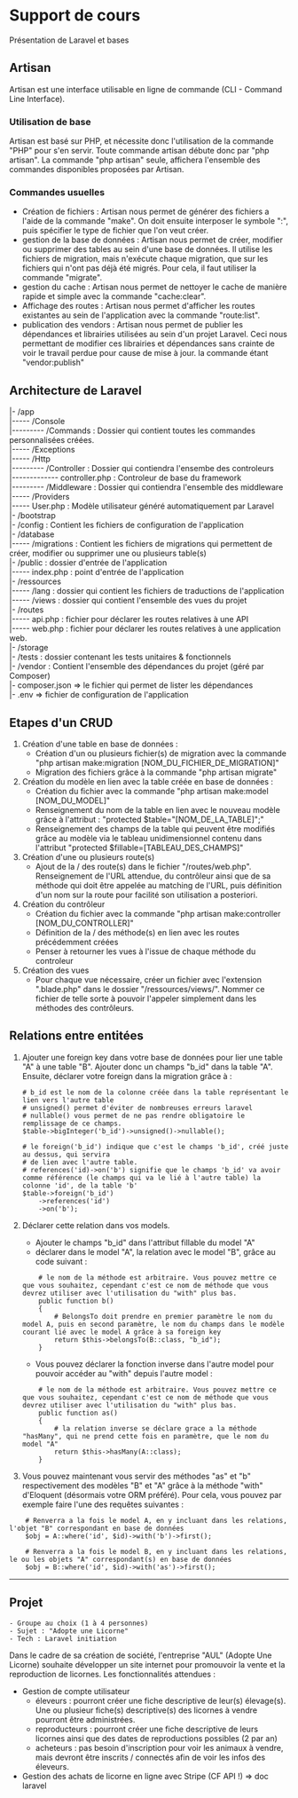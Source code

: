 # Support de cours
Présentation de Laravel et bases

## Artisan
Artisan est une interface utilisable en ligne de commande (CLI - Command Line Interface).

### Utilisation de base
Artisan est basé sur PHP, et nécessite donc l'utilisation de la commande "PHP" pour s'en servir.
Toute commande artisan débute donc par "php artisan".
La commande "php artisan" seule, affichera l'ensemble des commandes disponibles proposées par Artisan.

### Commandes usuelles
- Création de fichiers : Artisan nous permet de générer des fichiers a l'aide de la commande "make". On doit ensuite interposer le symbole ":", puis spécifier le type de fichier que l'on veut créer.
- gestion de la base de données : Artisan nous permet de créer, modifier ou supprimer des tables au sein d'une base de données. Il utilise les fichiers de migration, mais n'exécute chaque migration, que sur les fichiers qui n'ont pas déjà été migrés. Pour cela, il faut utiliser la commande "migrate".
- gestion du cache : Artisan nous permet de nettoyer le cache de manière rapide et simple avec la commande "cache:clear".
- Affichage des routes : Artisan nous permet d'afficher les routes existantes au sein de l'application avec la commande "route:list".
- publication des vendors : Artisan nous permet de publier les dépendances et librairies utilisées au sein d'un projet Laravel. Ceci nous permettant de modifier ces librairies et dépendances sans crainte de voir le travail perdue pour cause de mise à jour. la commande étant "vendor:publish"

## Architecture de Laravel
|- /app  
|----- /Console  
|--------- /Commands : Dossier qui contient toutes les commandes personnalisées créées.  
|----- /Exceptions  
|----- /Http  
|--------- /Controller : Dossier qui contiendra l'ensembe des controleurs  
|------------- controller.php : Controleur de base du framework  
|--------- /Middleware : Dossier qui contiendra l'ensemble des middleware  
|----- /Providers  
|----- User.php : Modèle utilisateur généré automatiquement par Laravel  
|- /bootstrap  
|- /config : Contient les fichiers de configuration de l'application  
|- /database  
|----- /migrations : Contient les fichiers de migrations qui permettent de créer, modifier ou   supprimer une ou plusieurs table(s)  
|- /public : dossier d'entrée de l'application  
|----- index.php : point d'entrée de l'application  
|- /ressources  
|----- /lang : dossier qui contient les fichiers de traductions de l'application  
|----- /views : dossier qui contient l'ensemble des vues du projet  
|- /routes  
|----- api.php : fichier pour déclarer les routes relatives à une API  
|----- web.php : fichier pour déclarer les routes relatives à une application web.  
|- /storage  
|- /tests : dossier contenant les tests unitaires & fonctionnels  
|- /vendor : Contient l'ensemble des dépendances du projet (géré par Composer)  
|- composer.json => le fichier qui permet de lister les dépendances  
|- .env => fichier de configuration de l'application  

## Etapes d'un CRUD
1. Création d'une table en base de données :
    - Création d'un ou plusieurs fichier(s) de migration avec la commande "php artisan make:migration [NOM_DU_FICHIER_DE_MIGRATION]"
    - Migration des fichiers grâce à la commande "php artisan migrate"
2. Création du modèle en lien avec la table créée en base de données :
    - Création du fichier avec la commande "php artisan make:model [NOM_DU_MODEL]"
    - Renseignement du nom de la table en lien avec le nouveau modèle grâce à l'attribut : "protected $table="[NOM_DE_LA_TABLE]";"
    - Renseignement des champs de la table qui peuvent être modifiés grâce au modèle via le tableau unidimensionnel contenu dans l'attribut "protected $fillable=[TABLEAU_DES_CHAMPS]"
3. Création d'une ou plusieurs route(s)
    - Ajout de la / des route(s) dans le fichier "/routes/web.php". Renseignement de l'URL attendue, du contrôleur ainsi que de sa méthode qui doit être appelée au matching de l'URL, puis définition d'un nom sur la route pour facilité son utilisation a posteriori.
4. Création du contrôleur
    - Création du fichier avec la commande "php artisan make:controller [NOM_DU_CONTROLLER]"
    - Définition de la / des méthode(s) en lien avec les routes précédemment créées
    - Penser à retourner les vues à l'issue de chaque méthode du controleur
5. Création des vues
    - Pour chaque vue nécessaire, créer un fichier avec l'extension ".blade.php" dans le dossier "/ressources/views/". Nommer ce fichier de telle sorte à pouvoir l'appeler simplement dans les méthodes des contrôleurs.

## Relations entre entitées

1. Ajouter une foreign key dans votre base de données pour lier une table "A" à une table "B". Ajouter donc un champs "b_id" dans la table "A". Ensuite, déclarer votre foreign dans la migration grâce à : 

    ```
    # b_id est le nom de la colonne créée dans la table représentant le lien vers l'autre table
    # unsigned() permet d'éviter de nombreuses erreurs laravel
    # nullable() vous permet de ne pas rendre obligatoire le remplissage de ce champs.
    $table->bigInteger('b_id')->unsigned()->nullable();

    # le foreign('b_id') indique que c'est le champs 'b_id', créé juste au dessus, qui servira
    # de lien avec l'autre table.
    # references('id)->on('b') signifie que le champs 'b_id' va avoir comme référence (le champs qui va le lié à l'autre table) la colonne 'id', de la table 'b'
    $table->foreign('b_id') 
        ->references('id')
        ->on('b');
    ```

2. Déclarer cette relation dans vos models.
    - Ajouter le champs "b_id" dans l'attribut fillable du model "A"
    - déclarer dans le model "A", la relation avec le model "B", grâce au code suivant : 
    ```
        # le nom de la méthode est arbitraire. Vous pouvez mettre ce que vous souhaitez, cependant c'est ce nom de méthode que vous devrez utiliser avec l'utilisation du "with" plus bas.
        public function b()
        {
            # BelongsTo doit prendre en premier paramètre le nom du model A, puis en second paramètre, le nom du champs dans le modèle courant lié avec le model A grâce à sa foreign key
            return $this->belongsTo(B::class, "b_id");
        }
    ```
    - Vous pouvez déclarer la fonction inverse dans l'autre model pour pouvoir accéder au "with" depuis l'autre model : 
    ```
        # le nom de la méthode est arbitraire. Vous pouvez mettre ce que vous souhaitez, cependant c'est ce nom de méthode que vous devrez utiliser avec l'utilisation du "with" plus bas.
        public function as()
        {
            # la relation inverse se déclare grace a la méthode "hasMany", qui ne prend cette fois en paramètre, que le nom du model "A"
            return $this->hasMany(A::class);
        }
    ```

3. Vous pouvez maintenant vous servir des méthodes "as" et "b" respectivement des modèles "B" et "A" grâce à la méthode "with" d'Eloquent (désormais votre ORM préféré).
Pour cela, vous pouvez par exemple faire l'une des requêtes suivantes : 

```
    # Renverra a la fois le model A, en y incluant dans les relations, l'objet "B" correspondant en base de données
    $obj = A::where('id', $id)->with('b')->first();

    # Renverra a la fois le model B, en y incluant dans les relations, le ou les objets "A" correspondant(s) en base de données
    $obj = B::where('id', $id)->with('as')->first();
```

----------------------------------------------------------------------------------------

## Projet
    - Groupe au choix (1 à 4 personnes)
    - Sujet : "Adopte une Licorne"
    - Tech : Laravel initiation

Dans le cadre de sa création de société, l'entreprise "AUL" (Adopte Une Licorne) souhaite développer un site internet pour promouvoir la vente et la reproduction de licornes.
Les fonctionnalités attendues : 
- Gestion de compte utilisateur
    - éleveurs : pourront créer une fiche descriptive de leur(s) élevage(s). Une ou plusieur fiche(s) descriptive(s) des licornes à vendre pourront être administrées.
    - reproducteurs : pourront créer une fiche descriptive de leurs licornes ainsi que des dates de reproductions possibles (2 par an)
    - acheteurs : pas besoin d'inscription pour voir les animaux à vendre, mais devront être inscrits / connectés afin de voir les infos des éleveurs.
- Gestion des achats de licorne en ligne avec Stripe (CF API !) => doc laravel